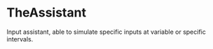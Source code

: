 # TheAssistant
Input assistant, able to simulate specific inputs at variable or specific intervals. 
